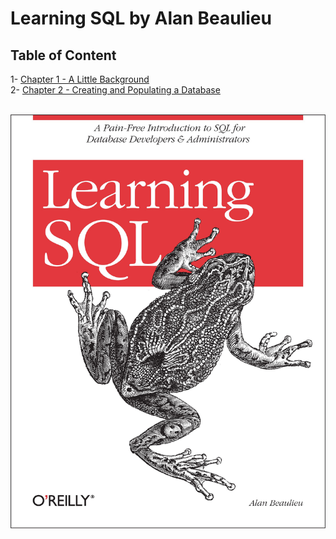 
# Learning SQL by Alan Beaulieu

## Table of Content
1- [Chapter 1 - A Little Background](Chapter_01.md) \
2- [Chapter 2 - Creating and Populating a Database](Chapter_02.md)

\
![](pictures/cover.jpg)